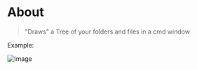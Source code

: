 # About
> "Draws" a Tree of your folders and files in a cmd window

Example:

![image](https://github.com/hzFishy/Learning_cpp/assets/84443782/c039c8d4-f665-4984-9eeb-fa2d9280dd35)
